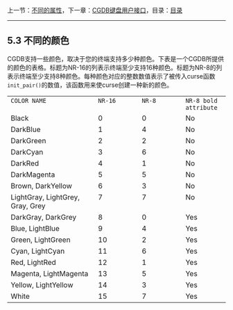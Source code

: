 上一节：[不同的属性](5.2.md)，下一章：[CGDB键盘用户接口](6.0.md)，目录：[目录](SUMMARY.md)

----------

5.3 不同的颜色
--------------

CGDB支持一些颜色，取决于您的终端支持多少种颜色。下表是一个CGDB所提供的颜色的表格。标题为NR-16的列表示终端至少支持16种颜色。标题为NR-8的列表示终端至少支持8种颜色。每种颜色对应的整数数值表示了被传入curse函数`init_pair()`的数值，该函数用来使curse创建一种新的颜色。

<table summary=""><tbody><tr align="left"><td valign="top" width="40%"><code>COLOR NAME</code>
</td><td valign="top" width="20%"><code>NR-16</code>
</td><td valign="top" width="20%"><code>NR-8</code>
</td><td valign="top" width="20%"><code>NR-8 bold attribute</code>
<br></td></tr><tr align="left"><td valign="top" width="40%">Black
</td><td valign="top" width="20%">0
</td><td valign="top" width="20%">0
</td><td valign="top" width="20%">No
<br></td></tr><tr align="left"><td valign="top" width="40%">DarkBlue
</td><td valign="top" width="20%">1
</td><td valign="top" width="20%">4
</td><td valign="top" width="20%">No
<br></td></tr><tr align="left"><td valign="top" width="40%">DarkGreen
</td><td valign="top" width="20%">2
</td><td valign="top" width="20%">2
</td><td valign="top" width="20%">No
<br></td></tr><tr align="left"><td valign="top" width="40%">DarkCyan
</td><td valign="top" width="20%">3
</td><td valign="top" width="20%">6
</td><td valign="top" width="20%">No
<br></td></tr><tr align="left"><td valign="top" width="40%">DarkRed
</td><td valign="top" width="20%">4
</td><td valign="top" width="20%">1
</td><td valign="top" width="20%">No
<br></td></tr><tr align="left"><td valign="top" width="40%">DarkMagenta
</td><td valign="top" width="20%">5
</td><td valign="top" width="20%">5
</td><td valign="top" width="20%">No
<br></td></tr><tr align="left"><td valign="top" width="40%">Brown, DarkYellow
</td><td valign="top" width="20%">6
</td><td valign="top" width="20%">3
</td><td valign="top" width="20%">No
<br></td></tr><tr align="left"><td valign="top" width="40%">LightGray, LightGrey, Gray, Grey
</td><td valign="top" width="20%">7
</td><td valign="top" width="20%">7
</td><td valign="top" width="20%">No
<br></td></tr><tr align="left"><td valign="top" width="40%">DarkGray, DarkGrey
</td><td valign="top" width="20%">8
</td><td valign="top" width="20%">0
</td><td valign="top" width="20%">Yes
<br></td></tr><tr align="left"><td valign="top" width="40%">Blue, LightBlue
</td><td valign="top" width="20%">9
</td><td valign="top" width="20%">4
</td><td valign="top" width="20%">Yes
<br></td></tr><tr align="left"><td valign="top" width="40%">Green, LightGreen
</td><td valign="top" width="20%">10
</td><td valign="top" width="20%">2
</td><td valign="top" width="20%">Yes
<br></td></tr><tr align="left"><td valign="top" width="40%">Cyan, LightCyan
</td><td valign="top" width="20%">11
</td><td valign="top" width="20%">6
</td><td valign="top" width="20%">Yes
<br></td></tr><tr align="left"><td valign="top" width="40%">Red, LightRed
</td><td valign="top" width="20%">12
</td><td valign="top" width="20%">1
</td><td valign="top" width="20%">Yes
<br></td></tr><tr align="left"><td valign="top" width="40%">Magenta, LightMagenta
</td><td valign="top" width="20%">13
</td><td valign="top" width="20%">5
</td><td valign="top" width="20%">Yes
<br></td></tr><tr align="left"><td valign="top" width="40%">Yellow, LightYellow
</td><td valign="top" width="20%">14
</td><td valign="top" width="20%">3
</td><td valign="top" width="20%">Yes
<br></td></tr><tr align="left"><td valign="top" width="40%">White
</td><td valign="top" width="20%">15
</td><td valign="top" width="20%">7
</td><td valign="top" width="20%">Yes
   <br></td></tr></tbody></table>
